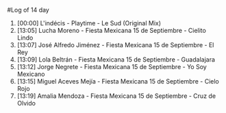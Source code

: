 #Log of 14 day

1. [00:00] L'indécis - Playtime - Le Sud (Original Mix)
1. [13:05] Lucha Moreno - Fiesta Mexicana 15 de Septiembre - Cielito Lindo
1. [13:07] José Alfredo Jiménez - Fiesta Mexicana 15 de Septiembre - El Rey
1. [13:09] Lola Beltrán - Fiesta Mexicana 15 de Septiembre - Guadalajara
1. [13:12] Jorge Negrete - Fiesta Mexicana 15 de Septiembre - Yo Soy Mexicano
1. [13:15] Miguel Aceves Mejía - Fiesta Mexicana 15 de Septiembre - Cielo Rojo
1. [13:19] Amalia Mendoza - Fiesta Mexicana 15 de Septiembre - Cruz de Olvido
